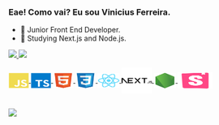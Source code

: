 ### Eae! Como vai? Eu sou Vinicius Ferreira.

- 🔭 Junior Front End Developer.
- 🌱 Studying Next.js and Node.js.
<div>
  <a href="https://github.com/viniciusferreira7">
  <img  height="180em" src="https://github-readme-stats-eosin-six-72.vercel.app/api?username=viniciusFerreira7&show_icons=true&theme=radical"/>
  <img  height="180em" src="https://github-readme-stats-eosin-six-72.vercel.app/api/top-langs/?username=viniciusFerreira7&layout=compact&theme=radical"/>
</div>
  
<div style="display: inline_block"><br>
  <img align="center" alt="Vini-Javascript" height="30" width="40" src="https://raw.githubusercontent.com/devicons/devicon/master/icons/javascript/javascript-plain.svg">
   <img align="center" alt="Vini-typescritp" height="30" width="40" src="https://raw.githubusercontent.com/devicons/devicon/master/icons/typescript/typescript-original.svg">
  <img align="center" alt="Vini-HTML5" height="30" width="40" src="https://raw.githubusercontent.com/devicons/devicon/master/icons/html5/html5-original.svg">
  <img align="center" alt="Vini-CSS3" height="30" width="40" src="https://raw.githubusercontent.com/devicons/devicon/master/icons/css3/css3-original.svg">
  <img align="center" alt="Vini-react.js" height="30" width="43" src="https://raw.githubusercontent.com/devicons/devicon/master/icons/react/react-original.svg">
  <img align="center" alt="Vini-next.js" height="50" width="60" src="https://raw.githubusercontent.com/devicons/devicon/master/icons/nextjs/nextjs-original-wordmark.svg">
  <img align="center" alt="Vini-node.js" height="30" width="43" src="https://github.com/devicons/devicon/blob/master/icons/nodejs/nodejs-original.svg">
  <img align="center" alt="Vini-storybook" height="32" width="68" src="https://raw.githubusercontent.com/devicons/devicon/master/icons/storybook/storybook-original.svg">

</div>

  ##
  
<div>  
  <a href="https://www.linkedin.com/in/vinicius-ferreira-84b68b162/" target="_blank"><img src="https://img.shields.io/badge/-LinkedIn-%230077B5?style=for-the-badge&logo=linkedin&logoColor=white" target="_blank"></a> 
</div>
